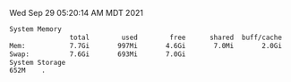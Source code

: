 Wed Sep 29 05:20:14 AM MDT 2021
```bash
System Memory
               total        used        free      shared  buff/cache   available
Mem:           7.7Gi       997Mi       4.6Gi       7.0Mi       2.0Gi       6.4Gi
Swap:          7.6Gi       693Mi       7.0Gi
System Storage
652M	.
```
```bash
